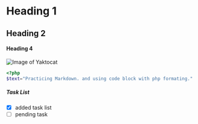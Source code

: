 # Heading 1
## Heading 2
#### Heading 4

![Image of Yaktocat](https://octodex.github.com/images/yaktocat.png)


``` php
<?php
$text="Practicing Markdown. and using code block with php formating."
```
##### Task List
- [x] added task list
- [ ] pending task
